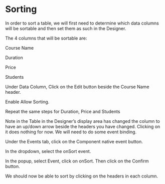 # Sorting

In order to sort a table, we will first need to determine which data columns will be sortable and then set them as such in the Designer.

The 4 columns that will be sortable are:

Course Name

Duration

Price

Students

Under Data Column, Click on the Edit button beside the Course Name header.





Enable Allow Sorting.

Repeat the same steps for Duration, Price and Students



Note in the Table in the Designer’s display area has changed the column to have an up/down arrow beside the headers you have changed. Clicking on it does nothing for now. We will need to do some event binding.

Under the Events tab, click on the Component native event button.





In the dropdown, select the onSort event.





In the popup, select Event, click on onSort. Then click on the Confirm button.





We should now be able to sort by clicking on the headers in each column.



